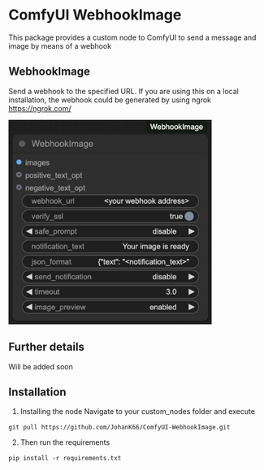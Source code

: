 # ComfyUI WebhookImage

This package provides a custom node to ComfyUI to send a message and image by means of a webhook

## WebhookImage

Send a webhook to the specified URL. 
If you are using this on a local installation, the webhook could be generated by using ngrok https://ngrok.com/

<img src="assets/webhookimage_node.jpg" width="400"/>

## Further details

Will be added soon

## Installation

1. Installing the node
Navigate to your custom_nodes folder and execute
```
git pull https://github.com/JohanK66/ComfyUI-WebhookImage.git
```
2. Then run the requirements
```
pip install -r requirements.txt
```

